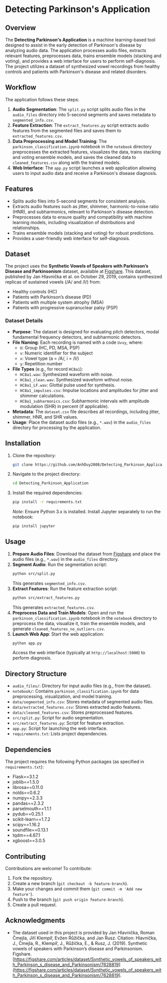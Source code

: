 # Detecting Parkinson's Application

## Overview
The **Detecting Parkinson's Application** is a machine learning-based tool designed to assist in the early detection of Parkinson's disease by analyzing audio data. The application processes audio files, extracts relevant features, preprocesses data, trains ensemble models (stacking and voting), and provides a web interface for users to perform self-diagnosis. The project utilizes a dataset of synthesized vowel recordings from healthy controls and patients with Parkinson's disease and related disorders.

## Workflow
The application follows these steps:
1. **Audio Segmentation**: The `split.py` script splits audio files in the `audio_files` directory into 5-second segments and saves metadata to `segmented_info.csv`.
2. **Feature Extraction**: The `extract_features.py` script extracts audio features from the segmented files and saves them to `extracted_features.csv`.
3. **Data Preprocessing and Model Training**: The `parkinson_classification.ipynb` notebook in the `notebook` directory preprocesses the extracted features, visualizes the data, trains stacking and voting ensemble models, and saves the cleaned data to `cleaned_features.csv` along with the trained models.
4. **Web Interface**: The `app.py` script launches a web application allowing users to input audio data and receive a Parkinson's disease diagnosis.

## Features
- Splits audio files into 5-second segments for consistent analysis.
- Extracts audio features such as jitter, shimmer, harmonic-to-noise ratio (HNR), and subharmonics, relevant to Parkinson's disease detection.
- Preprocesses data to ensure quality and compatibility with machine learning models, including visualization of distributions and relationships.
- Trains ensemble models (stacking and voting) for robust predictions.
- Provides a user-friendly web interface for self-diagnosis.

## Dataset
The project uses the **Synthetic Vowels of Speakers with Parkinson’s Disease and Parkinsonism** dataset, available at [Figshare](https://figshare.com/articles/dataset/Synthetic_vowels_of_speakers_with_Parkinson_s_disease_and_Parkinsonism/7628819). This dataset, published by Jan Hlavnička et al. on October 29, 2019, contains synthesized replicas of sustained vowels (/A/ and /I/) from:
- Healthy controls (HC)
- Patients with Parkinson’s disease (PD)
- Patients with multiple system atrophy (MSA)
- Patients with progressive supranuclear palsy (PSP)

### Dataset Details
- **Purpose**: The dataset is designed for evaluating pitch detectors, modal fundamental frequency detectors, and subharmonic detectors.
- **File Naming**: Each recording is named with a code `Uvxy`, where:
  - `U`: Group (HC, PD, MSA, PSP)
  - `v`: Numeric identifier for the subject
  - `x`: Vowel type (a = /A/, i = /I/)
  - `y`: Repetition number
- **File Types** (e.g., for record `HC8a1`):
  - `HC8a1.wav`: Synthesized waveform with noise.
  - `HC8a1_clean.wav`: Synthesized waveform without noise.
  - `HC8a1_LF.wav`: Glottal pulse used for synthesis.
  - `HC8a1_impulses.csv`: Impulse locations and amplitudes for jitter and shimmer calculations.
  - `HC8a1_subharmonics.csv`: Subharmonic intervals with amplitude modulation (SHR) in percent (if applicable).
- **Metadata**: The `dataset.csv` file describes all recordings, including jitter, shimmer, HNR, and SHR values.
- **Usage**: Place the dataset audio files (e.g., `*.wav`) in the `audio_files` directory for processing by the application.

## Installation
1. Clone the repository:
   ```bash
   git clone https://github.com/AnhDuy2808/Detecting_Parkinson_Application.git
   ```
2. Navigate to the project directory:
   ```bash
   cd Detecting_Parkinson_Application
   ```
3. Install the required dependencies:
   ```bash
   pip install -r requirements.txt
   ```
   *Note*: Ensure Python 3.x is installed. Install Jupyter separately to run the notebook:
   ```bash
   pip install jupyter
   ```

## Usage
1. **Prepare Audio Files**: Download the dataset from [Figshare](https://figshare.com/articles/dataset/Synthetic_vowels_of_speakers_with_Parkinson_s_disease_and_Parkinsonism/7628819) and place the audio files (e.g., `*.wav`) in the `audio_files` directory.
2. **Segment Audio**: Run the segmentation script:
   ```bash
   python src/split.py
   ```
   This generates `segmented_info.csv`.
3. **Extract Features**: Run the feature extraction script:
   ```bash
   python src/extract_features.py
   ```
   This generates `extracted_features.csv`.
4. **Preprocess Data and Train Models**: Open and run the `parkinson_classification.ipynb` notebook in the `notebook` directory to preprocess the data, visualize it, train the ensemble models, and generate `cleaned_features_no_outliers.csv`.
5. **Launch Web App**: Start the web application:
   ```bash
   python app.py
   ```
   Access the web interface (typically at `http://localhost:5000`) to perform diagnosis.

## Directory Structure
- `audio_files/`: Directory for input audio files (e.g., from the dataset).
- `notebook/`: Contains `parkinson_classification.ipynb` for data preprocessing, visualization, and model training.
- `data/segmented_info.csv`: Stores metadata of segmented audio files.
- `data/extracted_features.csv`: Stores extracted audio features.
- `data/cleaned_features.csv`: Stores preprocessed features.
- `src/split.py`: Script for audio segmentation.
- `src/extract_features.py`: Script for feature extraction.
- `app.py`: Script for launching the web interface.
- `requirements.txt`: Lists project dependencies.

## Dependencies
The project requires the following Python packages (as specified in `requirements.txt`):
- Flask==3.1.2
- joblib==1.5.0
- librosa==0.11.0
- nolds==0.6.2
- numpy==2.3.3
- pandas==2.3.2
- parselmouth==1.1.1
- pydub==0.25.1
- scikit-learn==1.7.2
- scipy==1.16.2
- soundfile==0.13.1
- tqdm==4.67.1
- xgboost==3.0.5

## Contributing
Contributions are welcome! To contribute:
1. Fork the repository.
2. Create a new branch (`git checkout -b feature-branch`).
3. Make your changes and commit them (`git commit -m 'Add new feature'`).
4. Push to the branch (`git push origin feature-branch`).
5. Create a pull request.

## Acknowledgments
- The dataset used in this project is provided by Jan Hlavnička, Roman Čmejla, Jiří Klempíř, Evžen Růžička, and Jan Rusz. Citation: Hlavnička, J., Čmejla, R., Klempíř, J., Růžička, E., & Rusz, J. (2019). Synthetic vowels of speakers with Parkinson’s disease and Parkinsonism. Figshare. [https://figshare.com/articles/dataset/Synthetic_vowels_of_speakers_with_Parkinson_s_disease_and_Parkinsonism/7628819](https://figshare.com/articles/dataset/Synthetic_vowels_of_speakers_with_Parkinson_s_disease_and_Parkinsonism/7628819).